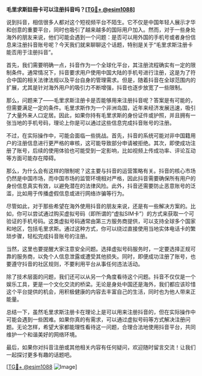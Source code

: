 **毛里求斯註冊卡可以注册抖音吗？[[TG💪+ @esim1088](https://t.me/s/esim1088)]**

说到抖音，相信很多人都对这个短视频平台不陌生。它不仅是中国年轻人展示才华和创意的重要平台，同时也吸引了越来越多的国际用户加入。然而，对于一些身处海外的朋友来说，他们可能会遇到一个问题：是否可以用外国的手机号或者身份信息来注册抖音账号呢？今天我们就来聊聊这个话题，特别是关于“毛里求斯注册卡能否用于注册抖音”。

首先，我们需要明确一点，抖音作为一个全球化平台，其注册流程确实有一定的限制条件。通常情况下，抖音要求用户使用中国大陆的手机号进行注册，这是为了符合中国的相关法律法规以及平台自身的管理需求。但是，随着抖音在全球范围内的扩展，尤其是针对海外用户的吸引力不断增强，抖音也逐步放宽了一些限制。

那么，问题来了——毛里求斯注册卡是否能够用来注册抖音呢？答案是有可能的，但需要满足一定的条件。毛里求斯作为一个非洲岛国，近年来经济发展迅速，吸引了大量外来人口定居。因此，如果你持有毛里求斯的身份证件或护照，并且拥有一张当地的手机号码，理论上你是可以通过这些信息完成抖音账号的注册。

不过，在实际操作中，可能会面临一些挑战。首先，抖音的系统可能对非中国籍用户的注册信息进行更严格的审核，这可能导致部分申请被拒绝。其次，即使成功注册了账号，后续的使用体验也可能受到一定影响，比如视频上传成功率、评论互动等方面可能存在障碍。

那么，为什么会有这样的限制呢？这主要与抖音的运营策略有关。抖音的核心市场仍然是中国市场，而中国市场的监管环境相对严格，因此抖音需要确保所有用户的身份信息真实有效，以避免潜在的法律风险。此外，抖音还需要防止恶意账号的泛滥，比如用于传播虚假信息或进行网络诈骗等行为。

尽管如此，对于那些希望在海外使用抖音的朋友来说，还是有一些解决方案的。比如，你可以尝试通过购买虚拟号码（即所谓的“虚拟SIM卡”）的方式来获取一个可验证的手机号码。这类虚拟号码通常由第三方服务商提供，可以支持全球多个国家和地区，包括毛里求斯。通过这种方式，你可以绕过直接使用当地实体电话卡的繁琐步骤，轻松完成抖音账号的注册。

当然，这里也要提醒大家注意安全问题。选择虚拟号码服务时，一定要选择正规可靠的服务商，以免个人信息泄露或遭受其他损失。同时，即便成功注册了账号，也要遵守抖音的社区规则，不要利用平台从事任何违法活动。

除了技术层面的问题，我们还可以从另一个角度看待这个问题。抖音不仅仅是一个娱乐工具，更是一个文化交流的桥梁。无论是身处中国还是海外，我们都应该珍惜这个平台提供的机会，用积极健康的内容去丰富自己的生活，同时也为他人带来正能量。

总结一下，虽然毛里求斯注册卡在理论上是可以用来注册抖音的，但在实际操作中可能会遇到一些困难。如果你真的有需求，可以通过虚拟号码等方式解决注册问题。无论怎样，希望大家都能理性看待这一问题，合理合法地使用抖音平台，共同维护一个和谐美好的网络环境。

最后，如果你对抖音注册或其他相关内容有任何疑问，欢迎随时留言交流！让我们一起探讨更多有趣的话题吧。

[[TG💪+ @esim1088](https://t.me/s/esim1088) ![Image](https://i.postimg.cc/4NQfJmqS/Snipaste-2025-05-13-00-14-12.png)]